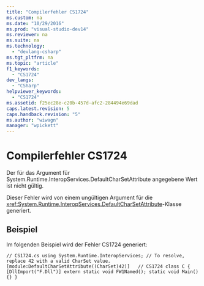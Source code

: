 ```yaml
---
title: "Compilerfehler CS1724"
ms.custom: na
ms.date: "10/29/2016"
ms.prod: "visual-studio-dev14"
ms.reviewer: na
ms.suite: na
ms.technology: 
  - "devlang-csharp"
ms.tgt_pltfrm: na
ms.topic: "article"
f1_keywords: 
  - "CS1724"
dev_langs: 
  - "CSharp"
helpviewer_keywords: 
  - "CS1724"
ms.assetid: f25ec28e-c20b-457d-afc2-284494e69dad
caps.latest.revision: 5
caps.handback.revision: "5"
ms.author: "wiwagn"
manager: "wpickett"
---
```

# Compilerfehler CS1724
Der für das Argument für System.Runtime.InteropServices.DefaultCharSetAttribute angegebene Wert ist nicht gültig.  
  
 Dieser Fehler wird von einem ungültigen Argument für die <xref:System.Runtime.InteropServices.DefaultCharSetAttribute>\-Klasse generiert.  
  
## Beispiel  
 Im folgenden Beispiel wird der Fehler CS1724 generiert:  
  
```  
// CS1724.cs using System.Runtime.InteropServices; // To resolve, replace 42 with a valid CharSet value. [module:DefaultCharSetAttribute((CharSet)42)]   // CS1724 class C { [DllImport("F.Dll")] extern static void FW1Named(); static void Main() {} }  
```